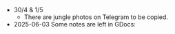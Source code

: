 - 30/4 & 1/5
	- There are jungle photos on Telegram to be copied.
- 2025-06-03 Some notes are left in GDocs: